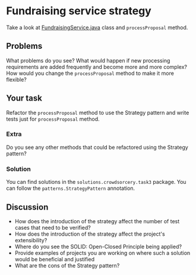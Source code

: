 # Fundraising service strategy
Take a look at [FundraisingService.java](..%2Fsrc%2Fmain%2Fjava%2Fpl%2Fwojtyna%2Ftrainings%2Fdesignpatterns%2Fproblems%2Fcrowdsorcery%2Ftask3%2Fservices%2FFundraisingService.java) class and `processProposal` method.

## Problems
What problems do you see? What would happen if new processing requirements are added frequently and become more and more complex? How would you change the `processProposal` method to make it more flexible?

## Your task
Refactor the `processProposal` method to use the Strategy pattern and write tests just for `processProposal` method.

### Extra
Do you see any other methods that could be refactored using the Strategy pattern?

### Solution
You can find solutions in the `solutions.crowdsorcery.task3` package. You can follow the `patterns.StrategyPattern` annotation.

## Discussion
- How does the introduction of the strategy affect the number of test cases that need to be verified?
- How does the introduction of the strategy affect the project's extensibility?
- Where do you see the SOLID: Open-Closed Principle being applied?
- Provide examples of projects you are working on where such a solution would be beneficial and justified
- What are the cons of the Strategy pattern?